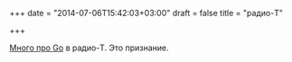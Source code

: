 +++
date = "2014-07-06T15:42:03+03:00"
draft = false
title = "радио-T"

+++

<p><a href="http://www.radio-t.com/p/2014/07/05/podcast-399/">Много про Go</a> в радио-T. Это признание.</p>

